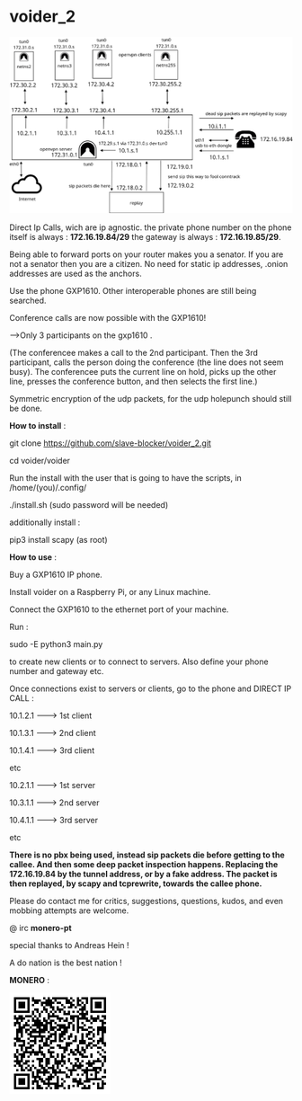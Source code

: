 # voider_2

![tiefer](tiefer.png)


Direct Ip Calls, wich are ip agnostic.
the private phone number on the phone itself is always : **172.16.19.84/29**
the gateway is always : **172.16.19.85/29**.

Being able to forward ports on your router makes you a senator.
If you are not a senator then you are a citizen.
No need for static ip addresses, .onion addresses are used as the 
anchors.

Use the phone GXP1610. Other interoperable phones are still being searched. 

Conference calls are now possible with the GXP1610!

-->Only 3 participants on the gxp1610 .

(The conferencee makes a call to the 2nd participant. Then the 3rd participant, calls the person doing the conference (the line does not seem busy). The conferencee puts the current line on hold, picks up the other line, presses the conference button, and then selects the first line.)

 

Symmetric encryption of the udp packets, for the udp holepunch should still be done.



**How to install** :
 
git clone https://github.com/slave-blocker/voider_2.git

cd voider/voider

Run the install with the user that is going to have the scripts,
in /home/(you)/.config/

./install.sh (sudo password will be needed)

additionally install :

pip3 install scapy (as root)


**How to use** :

Buy a GXP1610 IP phone.

Install voider on a Raspberry Pi, or any Linux machine.

Connect the GXP1610 to the ethernet port of your machine.

Run : 

sudo -E python3 main.py

to create new clients or to connect to servers.
Also define your phone number and gateway etc.  
  
Once connections exist to servers or clients,
go to the phone and DIRECT IP CALL : 

10.1.2.1 ---> 1st client

10.1.3.1 ---> 2nd client 

10.1.4.1 ---> 3rd client

etc

10.2.1.1 ---> 1st server 

10.3.1.1 ---> 2nd server 

10.4.1.1 ---> 3rd server

etc

**There is no pbx being used, instead sip packets die before getting to the callee.
And then some deep packet inspection happens. Replacing the 172.16.19.84 by the tunnel address, or by a fake address.
The packet is then replayed, by scapy and tcprewrite, towards the callee phone.**



Please do contact me for critics, suggestions, questions, kudos, and even mobbing attempts are welcome.

@ irc   **monero-pt**

special thanks to Andreas Hein !

A do nation is the best nation !

**MONERO** :

![xmr](xmr.gif)

